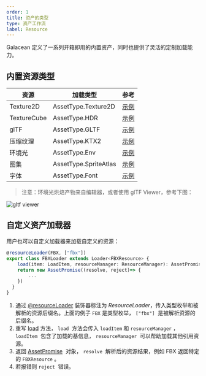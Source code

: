 ```yaml
---
order: 1
title: 资产的类型
type: 资产工作流
label: Resource
---
```


Galacean 定义了一系列开箱即用的内置资产，同时也提供了灵活的定制加载能力。

## 内置资源类型

| 资源        | 加载类型              | 参考                                                                       |
| ----------- | --------------------- | -------------------------------------------------------------------------- |
| Texture2D   | AssetType.Texture2D   | [示例](https://galacean.antgroup.com/#/examples/latest/wrap-mode)          |
| TextureCube | AssetType.HDR         | [示例](https://galacean.antgroup.com/#/examples/latest/hdr-loader)         |
| glTF        | AssetType.GLTF        | [示例](https://galacean.antgroup.com/#/examples/latest/gltf-basic)         |
| 压缩纹理    | AssetType.KTX2        | [示例](https://galacean.antgroup.com/#/examples/latest/compressed-texture) |
| 环境光      | AssetType.Env         | [示例](https://galacean.antgroup.com/#/examples/latest/ambient-light)      |
| 图集        | AssetType.SpriteAtlas | [示例](https://galacean.antgroup.com/#/examples/latest/sprite-atlas)       |
| 字体        | AssetType.Font        | [示例](https://galacean.antgroup.com/#/examples/latest/text-renderer-font) |

> 注意：环境光烘焙产物来自编辑器，或者使用 glTF Viewer，参考下图：

![gltf viewer](https://gw.alipayobjects.com/mdn/rms_7c464e/afts/img/A*9mGbSpQ4HngAAAAAAAAAAAAAARQnAQ)

## 自定义资产加载器

用户也可以自定义加载器来加载自定义的资源：

```typescript
@resourceLoader(FBX, ["fbx"])
export class FBXLoader extends Loader<FBXResource> {
	load(item: LoadItem, resourceManager: ResourceManager): AssetPromise<FBXResource> {
  	return new AssetPromise((resolve, reject)=> {
    	...
    })
  }
}
```

1. 通过 [@resourceLoader](${api}core/resourceLoader) 装饰器标注为 _ResourceLoader_，传入类型枚举和被解析的资源后缀名。上面的例子 `FBX` 是类型枚举， `["fbx"]`  是被解析资源的后缀名。
2. 重写 [load](${api}core/ResourceManager#load) 方法， `load`  方法会传入 `loadItem` 和 `resourceManager` ， `loadItem`  包含了加载的基信息， `resourceManager`  可以帮助加载其他引用资源。
3. 返回 [AssetPromise](${api}core/AssetPromise)  对象， `resolve`  解析后的资源结果，例如 FBX 返回特定的 `FBXResource` 。
4. 若报错则 `reject`  错误。
